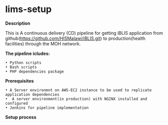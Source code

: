 # lims-setup
**Description**

This is A continuous delivery (CD) pipeline for getting iBLIS application from github(https://github.com/HISMalawi/iBLIS.git)  to production(health facilities) through the MOH network.

**The pipeline icludes:**

    • Python scripts
    • Bash scripts
    • PHP dependencies package 
    
**Prerequisites**
 
    • A Server environmnt on AWS-EC2 instance to be used to replicate application dependencies
    •  A server environment(in production) with NGINX installed and configured
    • Jenkins for pipeline implementation
    
**Setup process**

  
  
